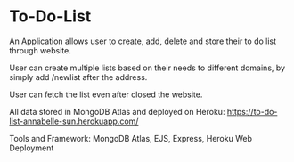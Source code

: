 # To-Do-List
An Application allows user to create, add, delete and store their to do list through website.

User can create multiple lists based on their needs to different domains, by simply add /newlist after the address.

User can fetch the list even after closed the website.

All data stored in MongoDB Atlas and deployed on Heroku: https://to-do-list-annabelle-sun.herokuapp.com/

Tools and Framework: MongoDB Atlas, EJS, Express, Heroku Web Deployment 
